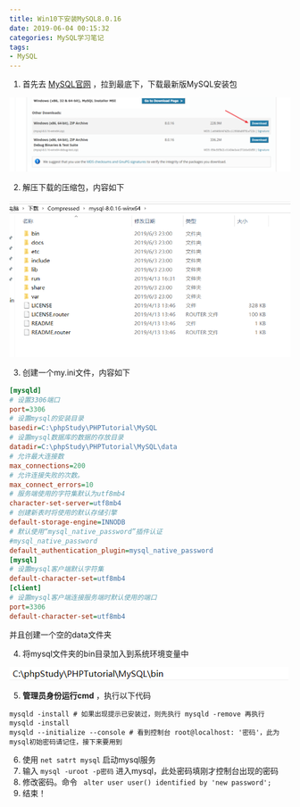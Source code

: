 ```yaml
---
title: Win10下安装MySQL8.0.16
date: 2019-06-04 00:15:32
categories: MySQL学习笔记
tags:
- MySQL
---
```


1. 首先去 [MySQL官网](https://dev.mysql.com/downloads/mysql/) ，拉到最底下，下载最新版MySQL安装包

![1559578686937](Win10下安装MySQL8-0-16/1559578686937.png)

<!--more-->

2. 解压下载的压缩包，内容如下

![1559578725607](Win10下安装MySQL8-0-16/1559578725607.png)

3. 创建一个my.ini文件，内容如下

```ini
[mysqld]
# 设置3306端口
port=3306
# 设置mysql的安装目录
basedir=C:\phpStudy\PHPTutorial\MySQL
# 设置mysql数据库的数据的存放目录
datadir=C:\phpStudy\PHPTutorial\MySQL\data
# 允许最大连接数
max_connections=200
# 允许连接失败的次数。
max_connect_errors=10
# 服务端使用的字符集默认为utf8mb4
character-set-server=utf8mb4
# 创建新表时将使用的默认存储引擎
default-storage-engine=INNODB
# 默认使用“mysql_native_password”插件认证
#mysql_native_password
default_authentication_plugin=mysql_native_password
[mysql]
# 设置mysql客户端默认字符集
default-character-set=utf8mb4
[client]
# 设置mysql客户端连接服务端时默认使用的端口
port=3306
default-character-set=utf8mb4
```

并且创建一个空的data文件夹

4. 将mysql文件夹的bin目录加入到系统环境变量中

![1559578952784](Win10下安装MySQL8-0-16/1559578952784.png)

5. **管理员身份运行cmd** ，执行以下代码

```shell
mysqld -install # 如果出现提示已安装过，则先执行 mysqld -remove 再执行 mysqld -install
mysqld --initialize --console # 看到控制台 root@localhost: '密码'，此为mysql初始密码请记住，接下来要用到
```

6. 使用 `net satrt mysql` 启动mysql服务
7. 输入 `mysql -uroot -p密码` 进入mysql，此处密码填刚才控制台出现的密码
8. 修改密码。命令 ` alter user user() identified by 'new password';`
9. 结束！